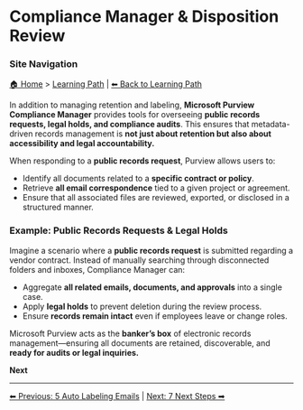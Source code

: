 <!-- description: Documentation about Compliance Manager & Disposition Review for Your Organization. -->

# Compliance Manager & Disposition Review

### Site Navigation
[🏠 Home](../README.md) > [Learning Path](README.md) | [⬅ Back to Learning Path](README.md)

In addition to managing retention and labeling, **Microsoft Purview Compliance Manager** provides tools for overseeing **public records requests, legal holds, and compliance audits**. This ensures that metadata-driven records management is **not just about retention but also about accessibility and legal accountability.**

When responding to a **public records request**, Purview allows users to:

- Identify all documents related to a **specific contract or policy**.
- Retrieve **all email correspondence** tied to a given project or agreement.
- Ensure that all associated files are reviewed, exported, or disclosed in a structured manner.

### Example: Public Records Requests & Legal Holds

Imagine a scenario where a **public records request** is submitted regarding a vendor contract. Instead of manually searching through disconnected folders and inboxes, Compliance Manager can:

- Aggregate **all related emails, documents, and approvals** into a single case.
- Apply **legal holds** to prevent deletion during the review process.
- Ensure **records remain intact** even if employees leave or change roles.

Microsoft Purview acts as the **banker’s box** of electronic records management—ensuring all documents are retained, discoverable, and **ready for audits or legal inquiries.**

**Next** 

---

[⬅ Previous: 5 Auto Labeling Emails](5-auto-labeling-emails.md) | [Next: 7 Next Steps ➡](7-next-steps.md)